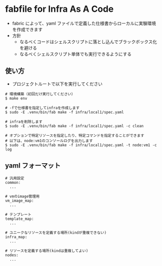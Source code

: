 # fabfile for Infra As A Code

- fabric によって、yaml ファイルで定義した仕様書からローカルに実験環境を作成できます
- 方針
  - なるべくコードはシェルスクリプトに落とし込んでブラックボックス化を避ける
  - なるべくシェルスクリプト単体でも実行できるようにする

## 使い方

- プロジェクトルートで以下を実行してください

```
# 環境構築（初回だけ実行してください）
$ make env
```

```
# -fで仕様書を指定してinfraを作成します
$ sudo -E .venv/bin/fab make -f infra/local1/spec.yaml

# infraを削除します
$ sudo -E .venv/bin/fab make -f infra/local1/spec.yaml -c clean
```

```
# オプションで特定リソースを指定したり、特定コマンドを指定することができます
# 以下は、node:vm1のコンソールログを出力します
$ sudo -E .venv/bin/fab make -f infra/local1/spec.yaml -t node:vm1 -c log
```

## yaml フォーマット

```
# 汎用設定
common:
  ...

# vmのimage管理用
vm_image_map:
  ...

# テンプレート
template_map:
  ...

# ユニークなリソースを定義する場所(kindが重複できない)
infra_map:
  ...

# リソースを定義する場所(kindは重複してよい)
nodes:
  ...
```
